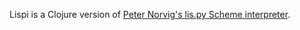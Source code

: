 Lispi is a Clojure version of [Peter Norvig's lis.py Scheme interpreter](http://norvig.com/lispy.html).
